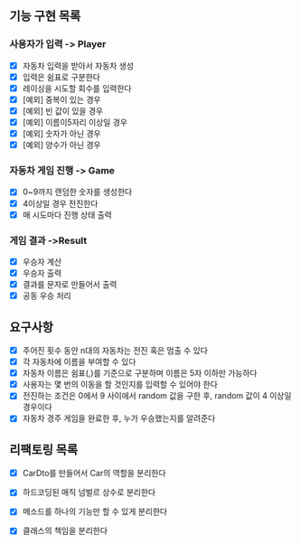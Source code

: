 ## 기능 구현 목록

### 사용자가 입력 ->  Player

- [x] 자동차 입력을 받아서 자동차 생성
- [x] 입력은 쉼표로 구분한다
- [x] 레이싱을 시도할 회수를 입력한다
- [x] [예외] 중복이 있는 경우
- [x] [예외] 빈 값이 있을 경우
- [x] [예외] 이름이5자리 이상일 경우
- [x] [예외] 숫자가 아닌 경우
- [x] [예외] 양수가 아닌 경우

### 자동차 게임 진행 -> Game

- [x] 0~9까지 랜덤한 숫자를 생성한다
- [x] 4이상일 경우 전진한다
- [x] 매 시도마다 진행 상태 출력

### 게임 결과  ->Result

- [x] 우승자 계산
- [x] 우승자 출력
- [x] 결과를 문자로 만들어서 출력
- [x] 공동 우승 처리

## 요구사항
- [x] 주어진 횟수 동안 n대의 자동차는 전진 혹은 멈출 수 있다
- [x] 각 자동차에 이름을 부여할 수 있다
- [x] 자동차 이름은 쉼표(,)를 기준으로 구분하며 이름은 5자 이하만 가능하다
- [x] 사용자는 몇 번의 이동을 할 것인지를 입력할 수 있어야 한다
- [x] 전진하는 조건은 0에서 9 사이에서 random 값을 구한 후, random 값이 4 이상일 경우이다
- [x] 자동차 경주 게임을 완료한 후, 누가 우승했는지를 알려준다
## 리팩토링 목록
- [x] CarDto를 만들어서 Car의 역할을 분리한다
- [x] 하드코딩된 매직 넘벌르 상수로 분리한다
- [x] 메소드를 하나의 기능만 할 수 있게 분리한다
- [x] 클래스의 책임을 분리한다

